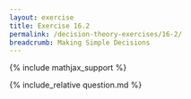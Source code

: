 ```yaml
---
layout: exercise
title: Exercise 16.2
permalink: /decision-theory-exercises/16-2/
breadcrumb: Making Simple Decisions
---
```


{% include mathjax_support %}

<div><i class="arrow-up" data-chapter="decision-theory-exercises" data-exercise="ex_2" data-rating="0"></i></div>
{% include_relative question.md %}
